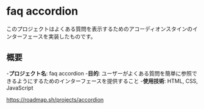 # faq accordion
このプロジェクトはよくある質問を表示するためのアコーディオンスタインのインターフェースを実装したものです。

## 概要
  -**プロジェクト名**: faq accordion
  -**目的**: ユーザーがよくある質問を簡単に参照できるようにするためのインターフェースを提供すること
  -**使用技術**: HTML, CSS, JavaScript

  https://roadmap.sh/projects/accordion